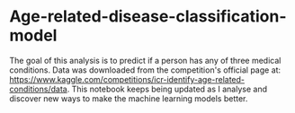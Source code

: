 # Age-related-disease-classification-model
The goal of this analysis is to predict if a person has any of three medical conditions. 
Data was downloaded from the competition's official page at: https://www.kaggle.com/competitions/icr-identify-age-related-conditions/data.
This notebook keeps being updated as I analyse and discover new ways to make the machine learning models better.
